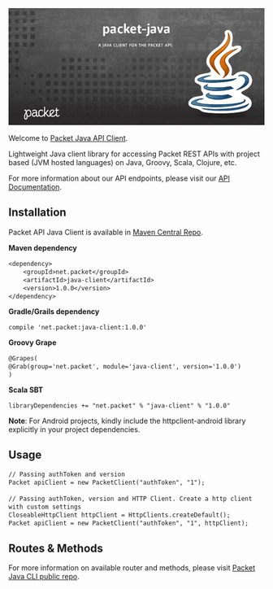 <!-- <meta>
{
    "title":"Java",
    "description":"An official Java client for the Packet API",
    "author":"Zalkar Ziiaidin",
    "github":"zalkar-z",
    "date": "2019/12/11",
    "tag":["Java", "CLI"]
}
</meta> -->

![Packet Java API Client Banner](/images/libraries/java/java-banner.png)

Welcome to [Packet Java API Client](https://github.com/packethost/packet-java).

Lightweight Java client library for accessing Packet REST APIs with project based (JVM hosted languages) on Java, Groovy, Scala, Clojure, etc.

For more information about our API endpoints, please visit our [API Documentation](https://www.packet.com/developers/api/).

## Installation

Packet API Java Client is available in [Maven Central Repo](https://search.maven.org/search?q=g:net.packet%20AND%20a:java-client).

**Maven dependency**

```
<dependency>
    <groupId>net.packet</groupId>
    <artifactId>java-client</artifactId>
    <version>1.0.0</version>
</dependency>
```

**Gradle/Grails dependency**

```
compile 'net.packet:java-client:1.0.0'
```

**Groovy Grape**

```
@Grapes(
@Grab(group='net.packet', module='java-client', version='1.0.0')
)
```

**Scala SBT**

```
libraryDependencies += "net.packet" % "java-client" % "1.0.0"
```

**Note**: For Android projects, kindly include the httpclient-android library explicitly in your project dependencies.

## Usage

```
// Passing authToken and version
Packet apiClient = new PacketClient("authToken", "1");

// Passing authToken, version and HTTP Client. Create a http client with custom settings
CloseableHttpClient httpClient = HttpClients.createDefault();
Packet apiClient = new PacketClient("authToken", "1", httpClient);
```

## Routes & Methods

For more information on available router and methods, please visit [Packet Java CLI public repo](https://github.com/packethost/packet-java).

